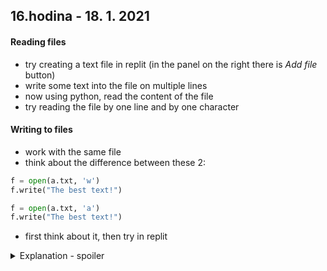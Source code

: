 ## **16.hodina - 18. 1. 2021**

#### Reading files
- try creating a text file in replit (in the panel on the right there is *Add file* button)
- write some text into the file on multiple lines
- now using python, read the content of the file
- try reading the file by one line and by one character

#### Writing to files
- work with the same file
- think about the difference between these 2:
``` python
f = open(a.txt, 'w')
f.write("The best text!")

f = open(a.txt, 'a')
f.write("The best text!")
```
- first think about it, then try in replit
<details>
<summary>Explanation - spoiler</summary>
``` python
f = open(a.txt, 'w')
f.write("The best text!") # this rewrites the whole file with new text

f = open(a.txt, 'a')
f.write("The best text!") # this adds new text at the end

```

</details>
